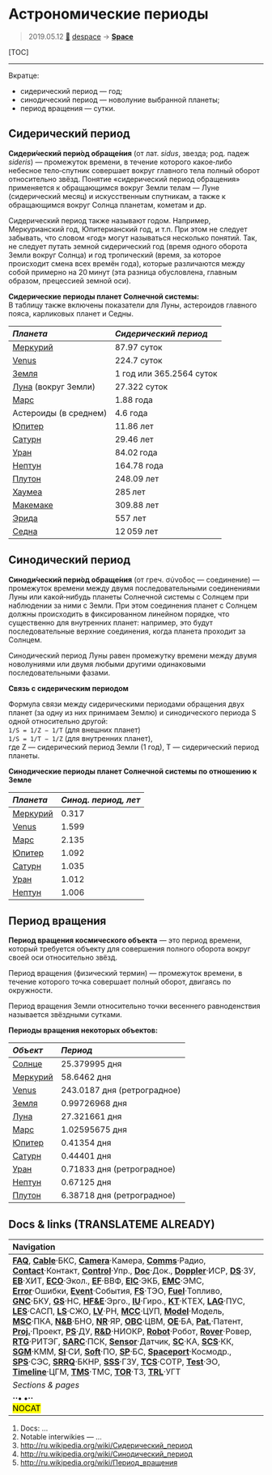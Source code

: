 # Астрономические периоды
> 2019.05.12 [🚀](../index/index.md) [despace](index.md) → **[Space](index.md)**

[TOC]

---

Вкратце:

   - сидерический период — год;
   - синодический период — новолуние выбранной планеты;
   - период вращения — сутки.


## Сидерический период
**Сидери́ческий пери́од обраще́ния** (от лат. *sidus*, звезда; род. падеж *sideris*) — промежуток времени, в течение которого какое‑либо небесное тело‑спутник совершает вокруг главного тела полный оборот относительно звёзд. Понятие «сидерический период обращения» применяется к обращающимся вокруг Земли телам — Луне (сидерический месяц) и искусственным спутникам, а также к обращающимся вокруг Солнца планетам, кометам и др.

Сидерический период также называют годом. Например, Меркурианский год, Юпитерианский год, и т.п. При этом не следует забывать, что словом «год» могут называться несколько понятий. Так, не следует путать земной сидерический год (время одного оборота Земли вокруг Солнца) и год тропический (время, за которое происходит смена всех времён года), которые различаются между собой примерно на 20 минут (эта разница обусловлена, главным образом, прецессией земной оси).

**Сидерические периоды планет Солнечной системы:**  
В таблицу также включены показатели для Луны, астероидов главного пояса, карликовых планет и Седны.

|*Планета*|*Сидерический период*|
|:--|:--|
|[Меркурий](mercury.md)|87.97 суток|
|[Venus](venus.md)|224.7 суток|
|[Земля](earth.md)|1 год или 365.2564 суток|
|[Луна](moon.md) (вокруг Земли)|27.322 суток|
|[Марс](mars.md)|1.88 года|
|Астероиды (в среднем)|4.6 года|
|[Юпитер](jupiter.md)|11.86 лет|
|[Сатурн](saturn.md)|29.46 лет|
|[Уран](uranus.md)|84.02 года|
|[Нептун](neptune.md)|164.78 года|
|[Плутон](pluto.md)|248.09 лет|
|[Хаумеа](haumea.md)|285 лет|
|[Макемаке](makemake.md)|309.88 лет|
|[Эрида](eris.md)|557 лет|
|[Седна](sedna.md)|12 059 лет|



## Синодический период
**Синоди́ческий пери́од обраще́ния** (от греч. σύνοδος — соединение) — промежуток времени между двумя последовательными соединениями Луны или какой‑нибудь планеты Солнечной системы с Солнцем при наблюдении за ними с Земли. При этом соединения планет с Солнцем должны происходить в фиксированном линейном порядке, что существенно для внутренних планет: например, это будут последовательные верхние соединения, когда планета проходит за Солнцем.

Синодический период Луны равен промежутку времени между двумя новолуниями или двумя любыми другими одинаковыми последовательными фазами.

**Связь с сидерическим периодом**

Формула связи между сидерическими периодами обращения двух планет (за одну из них принимаем Землю) и синодического периода S одной относительно другой:  
`1/S = 1/Z − 1/T` (для внешних планет)  
`1/S = 1/T − 1/Z` (для внутренних планет),  
где Z — сидерический период Земли (1 год), Т — сидерический период планеты.

**Синодические периоды планет Солнечной системы по отношению к Земле**

|*Планета*|*Синод. период, лет*|
|:--|:--|
|[Меркурий](mercury.md)|0.317|
|[Venus](venus.md)|1.599|
|[Марс](mars.md)|2.135|
|[Юпитер](jupiter.md)|1.092|
|[Сатурн](saturn.md)|1.035|
|[Уран](uranus.md)|1.012|
|[Нептун](neptune.md)|1.006|



## Период вращения
**Период вращения космического объекта** — это период времени, который требуется объекту для совершения полного оборота вокруг своей оси относительно звёзд.

Период вращения (физический термин) — промежуток времени, в течение которого точка совершает полный оборот, двигаясь по окружности.

Период вращения Земли относительно точки весеннего равноденствия называется звёздными сутками.

**Периоды вращения некоторых объектов:**

|*Объект*|*Период*|
|:--|:--|
|[Солнце](sun.md)|25.379995 дня|
|[Меркурий](mercury.md)|58.6462 дня|
|[Venus](venus.md)|243.0187 дня (ретроградное)|
|[Земля](earth.md)|0.99726968 дня|
|[Луна](moon.md)|27.321661 дня|
|[Марс](mars.md)|1.02595675 дня|
|[Юпитер](jupiter.md)|0.41354 дня|
|[Сатурн](saturn.md)|0.44401 дня|
|[Уран](uranus.md)|0.71833 дня (ретроградное)|
|[Нептун](neptune.md)|0.67125 дня|
|[Плутон](pluto.md)|6.38718 дня (ретроградное)|



<p style="page-break-after:always"> </p>

## Docs & links (TRANSLATEME ALREADY)
|Navigation|
|:--|
|**[FAQ](faq.md)**, **[Cable](cable.md)**·БКС, **[Camera](cam.md)**·Камера, **[Comms](comms.md)**·Радио, **[Contact](contact.md)**·Контакт, **[Control](control.md)**·Упр., **[Doc](doc.md)**·Док., **[Doppler](doppler.md)**·ИСР, **[DS](ds.md)**·ЗУ, **[EB](eb.md)**·ХИТ, **[ECO](ecology.md)**·Экол., **[EF](ef.md)**·ВВФ, **[ElC](elc.md)**·ЭКБ, **[EMC](emc.md)**·ЭМС, **[Error](error.md)**·Ошибки, **[Event](event.md)**·События, **[FS](fs.md)**·ТЭО, **[Fuel](fuel.md)**·Топливо, **[GNC](gnc.md)**·БКУ, **[GS](scs.md)**·НС, **[HF&E](hfe.md)**·Эрго., **[IU](iu.md)**·Гиро., **[KT](kt.md)**·КТЕХ, **[LAG](lag.md)**·ПУC, **[LES](les.md)**·САСП, **[LS](ls.md)**·СЖО, **[LV](lv.md)**·РН, **[MCC](mcc.md)**·ЦУП, **[Model](model.md)**·Модель, **[MSC](sc.md)**·ПКА, **[N&B](nnb.md)**·БНО, **[NR](nr.md)**·ЯР, **[OBC](obc.md)**·ЦВМ, **[OE](oe.md)**·БА, **[Pat.](патент.md)**·Патент, **[Proj.](project.md)**·Проект, **[PS](ps.md)**·ДУ, **[R&D](rnd.md)**·НИОКР, **[Robot](robotics.md)**·Робот, **[Rover](rover.md)**·Ровер, **[RTG](rtg.md)**·РИТЭГ, **[SARC](sarc.md)**·ПСК, **[Sensor](sensor.md)**·Датчик, **[SC](sc.md)**·КА, **[SCS](scs.md)**·КК, **[SGM](sgm.md)**·КММ, **[SI](si.md)**·СИ, **[Soft](soft.md)**·ПО, **[SP](sp.md)**·БС, **[Spaceport](spaceport.md)**·Космодр., **[SPS](sps.md)**·СЭС, **[SRRQ](srrq.md)**·БКНР, **[SSS](sss.md)**·ГЗУ, **[TCS](tcs.md)**·СОТР, **[Test](test.md)**·ЭО, **[Timeline](timeline.md)**·ЦГМ, **[TMS](tms.md)**·ТМС, **[TOR](tor.md)**·ТЗ, **[TRL](trl.md)**·УГТ|
|*Sections & pages*|
|**··• [](.md) •··**<br> <mark>NOCAT</mark>|

   1. Docs: …
   1. Notable interwikies — …
   1. <http://ru.wikipedia.org/wiki/Сидерический_период>
   1. <http://ru.wikipedia.org/wiki/Синодический_период>
   1. <http://ru.wikipedia.org/wiki/Период_вращения>
